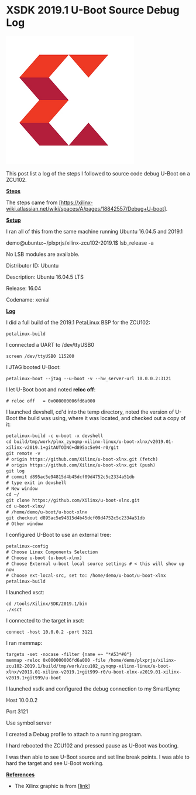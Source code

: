 # XSDK 2019.1 U-Boot Source Debug Log

![Xilinx_logo](Xilinx_logo.png)

This post list a log of the steps I followed to source code debug U-Boot on a ZCU102.

**<u><span>Steps</span></u>**

The steps came from [https://xilinx-wiki.atlassian.net/wiki/spaces/A/pages/18842557/Debug+U-boot].

**<u><span>Setup</span></u>**

I ran all of this from the same machine running Ubuntu 16.04.5 and 2019.1

demo@ubuntu:~/plxprjs/xilinx-zcu102-2019.1$ lsb\_release -a

No LSB modules are available.

Distributor ID: Ubuntu

Description: Ubuntu 16.04.5 LTS

Release: 16.04

Codename: xenial

**<u><span>Log</span></u>**

I did a full build of the 2019.1 PetaLinux BSP for the ZCU102:

```
petalinux-build
```

I connected a UART to /dev/ttyUSB0

```
screen /dev/ttyUSB0 115200
```

I JTAG booted U-Boot:

```
petalinux-boot --jtag --u-boot -v --hw_server-url 10.0.0.2:3121 
```

I let U-Boot boot and noted **reloc off**:

```
# reloc off   = 0x000000006fd6a000
```

I launched devshell, cd'd into the temp directory, noted the version of U-Boot the build was using, where it was located, and checked out a copy of it:

```
petalinux-build -c u-boot -x devshell
cd build/tmp/work/plnx_zynqmp-xilinx-linux/u-boot-xlnx/v2019.01-xilinx-v2019.1+gitAUTOINC+d895ac5e94-r0/git
git remote -v
# origin https://github.com/Xilinx/u-boot-xlnx.git (fetch)
# origin https://github.com/Xilinx/u-boot-xlnx.git (push)
git log
# commit d895ac5e94815d4b45dcf09d4752c5c2334a51db
# type exit in devshell
# New window
cd ~/
git clone https://github.com/Xilinx/u-boot-xlnx.git
cd u-boot-xlnx/
# /home/demo/u-boot/u-boot-xlnx
git checkout d895ac5e94815d4b45dcf09d4752c5c2334a51db
# Other window
```

I configured U-Boot to use an external tree:

```
petalinux-config
# Choose Linux Components Selection
# Choose u-boot (u-boot-xlnx)
# Choose External u-boot local source settings # < this will show up now
# Choose ext-local-src, set to: /home/demo/u-boot/u-boot-xlnx
petalinux-build
```

I launched xsct:

```
cd /tools/Xilinx/SDK/2019.1/bin
./xsct
```

I connected to the target in xsct:

```
connect -host 10.0.0.2 -port 3121
```

I ran memmap:

```
targets -set -nocase -filter {name =~ "*A53*#0"}
memmap -reloc 0x000000006fd6a000 -file /home/demo/plxprjs/xilinx-zcu102-2019.1/build/tmp/work/zcu102_zynqmp-xilinx-linux/u-boot-xlnx/v2019.01-xilinx-v2019.1+git999-r0/u-boot-xlnx-v2019.01-xilinx-v2019.1+git999/u-boot
```

I launched xsdk and configured the debug connection to my SmartLynq:

Host 10.0.0.2

Port 3121

Use symbol server

I created a Debug profile to attach to a running program.

I hard rebooted the ZCU102 and pressed pause as U-Boot was booting.

I was then able to see U-Boot source and set line break points. I was able to hard the target and see U-Boot working.

**<u><span>References</span></u>**

-   The Xilinx graphic is from \[[link](http://pbs.twimg.com/profile_images/535545777020338176/pEWdIYq__400x400.png)\]